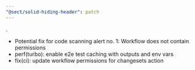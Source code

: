 ```yaml
---
"@sect/solid-hiding-header": patch
---
```


.

- Potential fix for code scanning alert no. 1: Workflow does not contain permissions
- perf(turbo): enable e2e test caching with outputs and env vars
- fix(ci): update workflow permissions for changesets action
